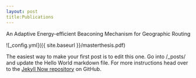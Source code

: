 ```yaml
---
layout: post
title:Publications
---
```


An Adaptive Energy-efficient Beaconing Mechanism for Geographic Routing

![_config.yml]({{ site.baseurl }}/masterthesis.pdf)

The easiest way to make your first post is to edit this one. Go into /_posts/ and update the Hello World markdown file. For more instructions head over to the [Jekyll Now repository](https://github.com/barryclark/jekyll-now) on GitHub.
